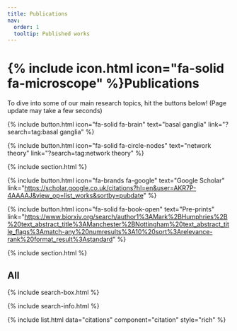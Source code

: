 ```yaml
---
title: Publications
nav:
  order: 1
  tooltip: Published works
---
```


# {% include icon.html icon="fa-solid fa-microscope" %}Publications

To dive into some of our main research topics, hit the buttons below! (Page update may take a few seconds)
<br>

{%
  include button.html
  icon="fa-solid fa-brain"
  text="basal ganglia"
  link="?search=tag:basal ganglia"
%}

{%
  include button.html
  icon="fa-solid fa-circle-nodes"
  text="network theory"
  link="?search=tag:network theory"
%}



{% include section.html %}

{%
  include button.html
  icon="fa-brands fa-google"
  text="Google Scholar"
  link="https://scholar.google.co.uk/citations?hl=en&user=AKR7P-4AAAAJ&view_op=list_works&sortby=pubdate"
%}

{%
  include button.html
  icon="fa-solid fa-book-open"
  text="Pre-prints"  link="https://www.biorxiv.org/search/author1%3AMark%2BHumphries%2B%20text_abstract_title%3AManchester%2BNottingham%20text_abstract_title_flags%3Amatch-any%20numresults%3A10%20sort%3Arelevance-rank%20format_result%3Astandard"
%}

{% include section.html %}

## All

{% include search-box.html %}

{% include search-info.html %}

{% include list.html data="citations" component="citation" style="rich" %}
